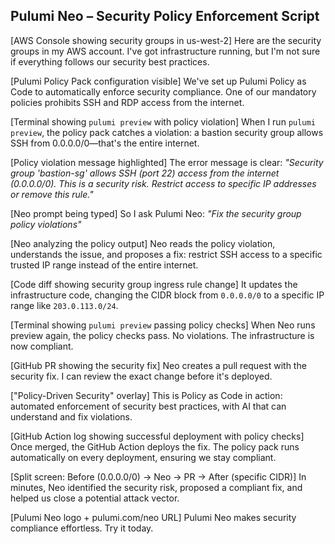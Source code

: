 
## **Pulumi Neo – Security Policy Enforcement Script**

\[AWS Console showing security groups in us-west-2\]
Here are the security groups in my AWS account. I've got infrastructure running, but I'm not sure if everything follows our security best practices.

\[Pulumi Policy Pack configuration visible\]
We've set up Pulumi Policy as Code to automatically enforce security compliance. One of our mandatory policies prohibits SSH and RDP access from the internet.

\[Terminal showing `pulumi preview` with policy violation\]
When I run `pulumi preview`, the policy pack catches a violation: a bastion security group allows SSH from 0.0.0.0/0—that's the entire internet.

\[Policy violation message highlighted\]
The error message is clear: *"Security group 'bastion-sg' allows SSH (port 22) access from the internet (0.0.0.0/0). This is a security risk. Restrict access to specific IP addresses or remove this rule."*

\[Neo prompt being typed\]
So I ask Pulumi Neo: *"Fix the security group policy violations"*

\[Neo analyzing the policy output\]
Neo reads the policy violation, understands the issue, and proposes a fix: restrict SSH access to a specific trusted IP range instead of the entire internet.

\[Code diff showing security group ingress rule change\]
It updates the infrastructure code, changing the CIDR block from `0.0.0.0/0` to a specific IP range like `203.0.113.0/24`.

\[Terminal showing `pulumi preview` passing policy checks\]
When Neo runs preview again, the policy checks pass. No violations. The infrastructure is now compliant.

\[GitHub PR showing the security fix\]
Neo creates a pull request with the security fix. I can review the exact change before it's deployed.

\["Policy-Driven Security" overlay\]
This is Policy as Code in action: automated enforcement of security best practices, with AI that can understand and fix violations.

\[GitHub Action log showing successful deployment with policy checks\]
Once merged, the GitHub Action deploys the fix. The policy pack runs automatically on every deployment, ensuring we stay compliant.

\[Split screen: Before (0.0.0.0/0) → Neo → PR → After (specific CIDR)\]
In minutes, Neo identified the security risk, proposed a compliant fix, and helped us close a potential attack vector.

\[Pulumi Neo logo \+ pulumi.com/neo URL\]
Pulumi Neo makes security compliance effortless. Try it today.
